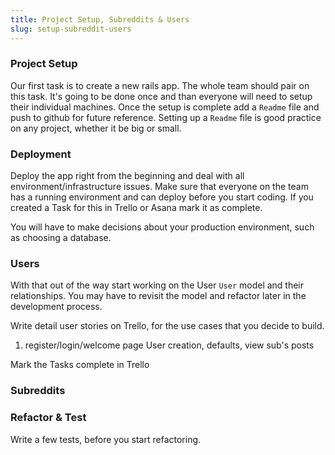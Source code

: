 ```yaml
---
title: Project Setup, Subreddits & Users
slug: setup-subreddit-users
---
```


### Project Setup

Our first task is to create a new rails app. The whole team should pair on this task. It's going to be done once and than everyone will need to setup their individual machines. Once the setup is complete add a `Readme` file and push to github for future reference. Setting up a `Readme` file is good practice on any project, whether it be big or small. 


### Deployment

Deploy the app right from the beginning and deal with all environment/infrastructure issues. Make sure that everyone on the team has a running environment and can deploy before you start coding. If you created a Task for this in Trello or Asana mark it as complete.

You will have to make decisions about your production environment, such as choosing a database. 

### Users

With that out of the way start working on the User `User` model and their relationships. You may have to revisit the model and refactor later in the development process.

Write detail user stories on Trello, for the use cases that you decide to build. 



1. register/login/welcome page
User creation, defaults, view sub's posts

Mark the Tasks complete in Trello

### Subreddits






### Refactor & Test


Write a few tests, before you start refactoring.










